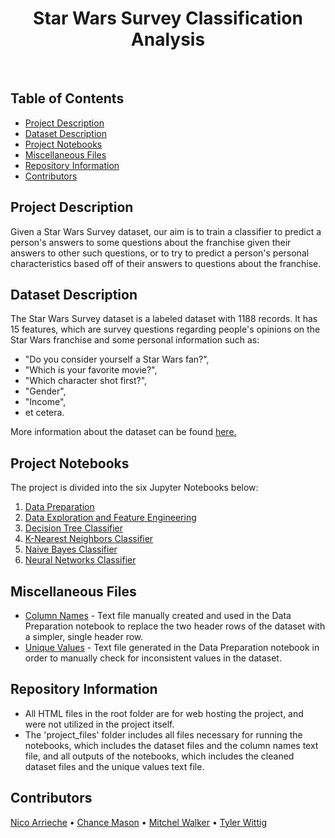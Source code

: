 <h1 align="center"> Star Wars Survey Classification Analysis </h1> <br> 

<!-- START doctoc generated TOC please keep comment here to allow auto update -->
<!-- DON'T EDIT THIS SECTION, INSTEAD RE-RUN doctoc TO UPDATE -->
## Table of Contents
- [Project Description](#project-description)
- [Dataset Description](#dataset-description)
- [Project Notebooks](#project-notebooks)
- [Miscellaneous Files](#miscellaneous-files)
- [Repository Information](#repository-information)
- [Contributors](#contributors)

<!-- END doctoc generated TOC please keep comment here to allow auto update -->

## Project Description 
Given a Star Wars Survey dataset, our aim is to train a classifier to predict a person's answers to some questions about the franchise given their answers to other such questions, or to try to predict a person's personal characteristics based off of their answers to questions about the franchise. 

## Dataset Description 
The Star Wars Survey dataset is a labeled dataset with 1188 records. It has 15 features, which are survey questions regarding people's opinions on the Star Wars franchise and some personal information such as: 

* "Do you consider yourself a Star Wars fan?",
* "Which is your favorite movie?",
* "Which character shot first?",
* "Gender",
* "Income",
* et cetera. 

More information about the dataset can be found [here.](https://github.com/fivethirtyeight/data/tree/master/star-wars-survey) 

## Project Notebooks 
The project is divided into the six Jupyter Notebooks below: 

1. [Data Preparation](./project_files/data_prep.ipynb)
2. [Data Exploration and Feature Engineering](./project_files/data_expl_feature_eng.ipynb)
3. [Decision Tree Classifier](./project_files/decision_trees.ipynb)
4. [K-Nearest Neighbors Classifier](./project_files/knn.ipynb)
5. [Naive Bayes Classifier](./project_files/naive_bayes.ipynb)
6. [Neural Networks Classifier](./project_files/neural_network.ipynb) 

## Miscellaneous Files 
* [Column Names](./project_files/column_names.txt) - Text file manually created and used in the Data Preparation notebook to replace the two header rows of the dataset with a simpler, single header row. 
* [Unique Values](./project_files/unique_values.txt) - Text file generated in the Data Preparation notebook in order to manually check for inconsistent values in the dataset. 

## Repository Information 
* All HTML files in the root folder are for web hosting the project, and were not utilized in the project itself. 
* The 'project_files' folder includes all files necessary for running the notebooks, which includes the dataset files and the column names text file, and all outputs of the notebooks, which includes the cleaned dataset files and the unique values text file. 

## Contributors 
[Nico Arrieche](https://github.com/nicoarrieche/) • [Chance Mason](https://github.com/cmason1998) • [Mitchel Walker](https://www.linkedin.com/in/walker-mitchel/) • [Tyler Wittig](https://www.linkedin.com/in/tylerwittig/) 
